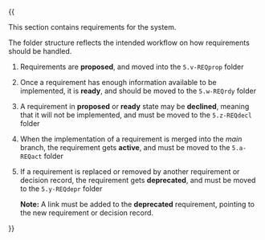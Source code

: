 {{
  
This section contains requirements for the system.

The folder structure reflects the intended workflow on how requirements should be handled.

1. Requirements are **proposed**, and moved into the `5.v-REQprop` folder
2. Once a requirement has enough information available to be implemented, it is **ready**, and should be moved to the `5.w-REQrdy` folder
3. A requirement in **proposed** or **ready** state may be **declined**, meaning that it will not be implemented, and must be moved to the `5.z-REQdecl` folder
4. When the implementation of a requirement is merged into the *main* branch, the requirement gets **active**, and must be moved to the `5.a-REQact` folder
5. If a requirement is replaced or removed by another requirement or decision record, the requirement gets **deprecated**, and must be moved to the `5.y-REQdepr` folder 

   **Note:** A link must be added to the **deprecated** requirement, pointing to the new requirement or decision record.

}}
